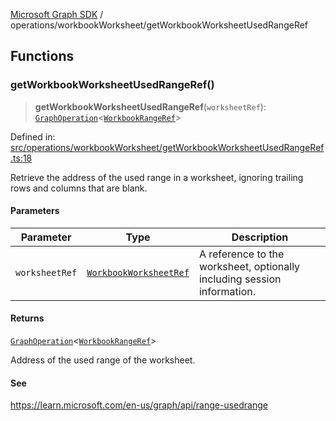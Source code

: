 [Microsoft Graph SDK](../../README.md) / operations/workbookWorksheet/getWorkbookWorksheetUsedRangeRef

## Functions

### getWorkbookWorksheetUsedRangeRef()

> **getWorkbookWorksheetUsedRangeRef**(`worksheetRef`): [`GraphOperation`](../../GraphOperation.md#graphoperation)\<[`WorkbookRangeRef`](../../models/WorkbookRangeRef.md#workbookrangeref)\>

Defined in: [src/operations/workbookWorksheet/getWorkbookWorksheetUsedRangeRef.ts:18](https://github.com/Future-Secure-AI/microsoft-graph/blob/main/src/operations/workbookWorksheet/getWorkbookWorksheetUsedRangeRef.ts#L18)

Retrieve the address of the used range in a worksheet, ignoring trailing rows and columns that are blank.

#### Parameters

| Parameter | Type | Description |
| ------ | ------ | ------ |
| `worksheetRef` | [`WorkbookWorksheetRef`](../../models/WorkbookWorksheetRef.md#workbookworksheetref) | A reference to the worksheet, optionally including session information. |

#### Returns

[`GraphOperation`](../../GraphOperation.md#graphoperation)\<[`WorkbookRangeRef`](../../models/WorkbookRangeRef.md#workbookrangeref)\>

Address of the used range of the worksheet.

#### See

https://learn.microsoft.com/en-us/graph/api/range-usedrange
